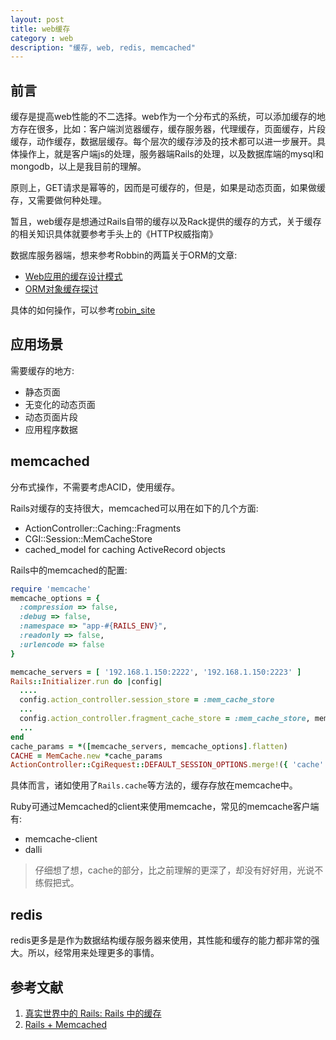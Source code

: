 ```yaml
---
layout: post
title: web缓存
category : web
description: "缓存, web, redis, memcached"
---
```


## 前言

缓存是提高web性能的不二选择。web作为一个分布式的系统，可以添加缓存的地方存在很多，比如：客户端浏览器缓存，缓存服务器，代理缓存，页面缓存，片段缓存，动作缓存，数据层缓存。每个层次的缓存涉及的技术都可以进一步展开。具体操作上，就是客户端js的处理，服务器端Rails的处理，以及数据库端的mysql和mongodb，以上是我目前的理解。

原则上，GET请求是幂等的，因而是可缓存的，但是，如果是动态页面，如果做缓存，又需要做何种处理。

暂且，web缓存是想通过Rails自带的缓存以及Rack提供的缓存的方式，关于缓存的相关知识具体就要参考手头上的《HTTP权威指南》

数据库服务器端，想来参考Robbin的两篇关于ORM的文章: 

* [Web应用的缓存设计模式](http://robbinfan.com/blog/38/orm-cache-sumup)
* [ORM对象缓存探讨](http://robbinfan.com/blog/3/orm-cache)

具体的如何操作，可以参考[robin_site](https://github.com/robbin/robbin_site)

## 应用场景

需要缓存的地方: 

* 静态页面
* 无变化的动态页面
* 动态页面片段
* 应用程序数据

## memcached

分布式操作，不需要考虑ACID，使用缓存。

Rails对缓存的支持很大，memcached可以用在如下的几个方面: 

* ActionController::Caching::Fragments
* CGI::Session::MemCacheStore
* cached_model for caching ActiveRecord objects

Rails中的memcached的配置: 

```ruby
require 'memcache'
memcache_options = {
  :compression => false,
  :debug => false,
  :namespace => "app-#{RAILS_ENV}",
  :readonly => false,
  :urlencode => false
}

memcache_servers = [ '192.168.1.150:2222', '192.168.1.150:2223' ]
Rails::Initializer.run do |config|
  ....
  config.action_controller.session_store = :mem_cache_store
  ...
  config.action_controller.fragment_cache_store = :mem_cache_store, memcache_servers, memcache_options
  ...
end
cache_params = *([memcache_servers, memcache_options].flatten)
CACHE = MemCache.new *cache_params
ActionController::CgiRequest::DEFAULT_SESSION_OPTIONS.merge!({ 'cache' => CACHE })
```

具体而言，诸如使用了`Rails.cache`等方法的，缓存存放在memcache中。

Ruby可通过Memcached的client来使用memcache，常见的memcache客户端有: 

* memcache-client
* dalli 

> 仔细想了想，cache的部分，比之前理解的更深了，却没有好好用，光说不练假把式。

## redis

redis更多是是作为数据结构缓存服务器来使用，其性能和缓存的能力都非常的强大。所以，经常用来处理更多的事情。


## 参考文献

1. [真实世界中的 Rails: Rails 中的缓存](http://www.ibm.com/developerworks/cn/web/wa-rails1/)
2. [Rails + Memcached](http://hctan.blog.163.com/blog/static/140332006112721638697/)

